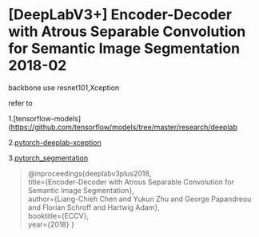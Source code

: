 # [DeepLabV3+] Encoder-Decoder with Atrous Separable Convolution for Semantic Image Segmentation 2018-02
backbone use resnet101,Xception

refer to

1.[tensorflow-models](https://github.com/tensorflow/models/tree/master/research/deeplab

2.[pytorch-deeplab-xception](https://github.com/jfzhang95/pytorch-deeplab-xception)

3.[pytorch_segmentation](https://github.com/yassouali/pytorch_segmentation)


>@inproceedings{deeplabv3plus2018,\
  title={Encoder-Decoder with Atrous Separable Convolution for Semantic Image Segmentation},\
  author={Liang-Chieh Chen and Yukun Zhu and George Papandreou and Florian Schroff and Hartwig Adam},\
  booktitle={ECCV},\
  year={2018}
}